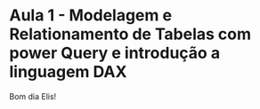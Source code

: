 # Aula 1 - Modelagem e Relationamento de Tabelas com power Query e introdução a linguagem DAX


Bom dia Elis!

